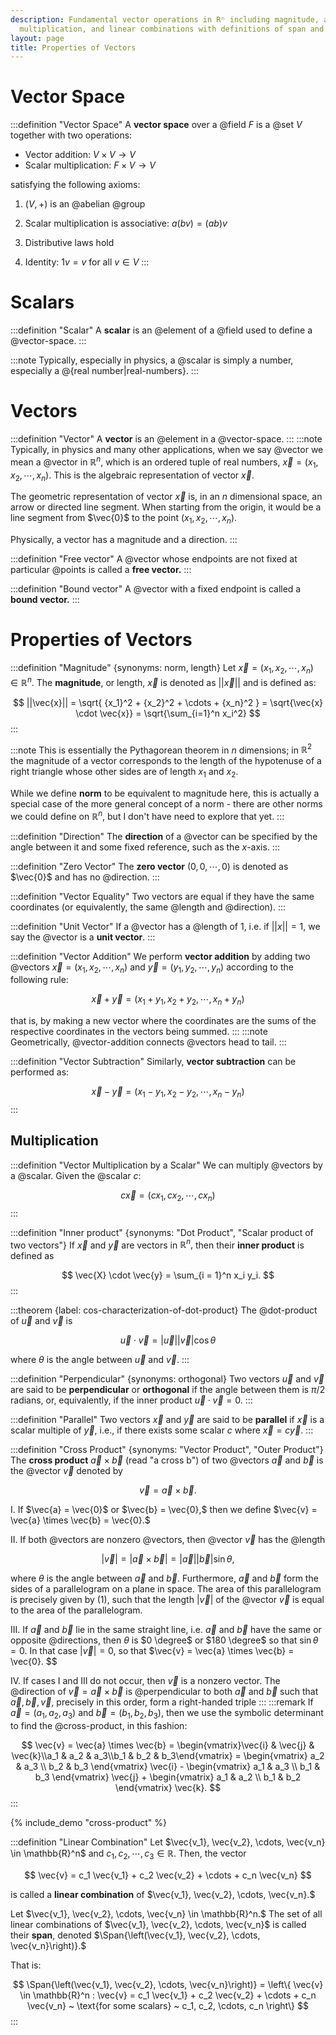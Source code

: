 ```yaml
---
description: Fundamental vector operations in Rⁿ including magnitude, addition, scalar
  multiplication, and linear combinations with definitions of span and vector spaces.
layout: page
title: Properties of Vectors
---
```


# Vector Space

:::definition "Vector Space"
A **vector space** over a @field $F$ is a @set $V$ together with two operations:
- Vector addition: $V \times V \to V$
- Scalar multiplication: $F \times V \to V$

satisfying the following axioms:

1. $(V, +)$ is an @abelian @group

2. Scalar multiplication is associative: $a(bv) = (ab)v$

3. Distributive laws hold

4. Identity: $1v = v$ for all $v \in V$
:::

# Scalars
:::definition "Scalar"
A **scalar** is an @element of a @field used to define a @vector-space.
:::

:::note
Typically, especially in physics, a @scalar is simply a number, especially a @{real number|real-numbers}.
:::


# Vectors
:::definition "Vector"
A **vector** is an @element in a @vector-space.
:::
:::note
Typically, in physics and many other applications, when we say @vector we mean a @vector in $\mathbb{R}^n,$ which is an ordered tuple of real numbers, $\vec{x} = (x_1, x_2, \cdots, x_n).$ This is the algebraic representation of vector $\vec{x}$.

The geometric representation of vector $\vec{x}$ is, in an $n$ dimensional space, an arrow or directed line segment. When starting from the origin, it would be a line segment from $\vec{0}$ to the point $(x_1, x_2, \cdots, x_n)$.

Physically, a vector has a magnitude and a direction.
:::

:::definition "Free vector"
A @vector whose endpoints are not fixed at particular @points is called a **free vector.**
:::

:::definition "Bound vector"
A @vector with a fixed endpoint is called a **bound vector.**
:::

# Properties of Vectors


:::definition "Magnitude" {synonyms: norm, length}
Let $\vec{x} = (x_1, x_2, \cdots, x_n) \in \mathbb{R}^n$.  The **magnitude**, or length, $\vec{x}$ is denoted as $|| \vec{x} ||$ and is defined as:

$$ ||\vec{x}|| = \sqrt{ {x_1}^2 + {x_2}^2 + \cdots + {x_n}^2 } = \sqrt{\vec{x} \cdot \vec{x}} = \sqrt{\sum_{i=1}^n x_i^2} $$
:::

:::note
This is essentially the Pythagorean theorem in $n$ dimensions; in $\mathbb{R}^2$ the magnitude of a vector corresponds to the length of the hypotenuse of a right triangle whose other sides are of length $x_1$ and $x_2.$

While we define **norm** to be equivalent to magnitude here, this is actually a special case of the more general concept of a norm - there are other norms we could define on $\mathbb{R}^n,$ but I don't have need to explore that yet.
:::

:::definition "Direction"
The **direction** of a @vector can be specified by the angle between it and some fixed reference, such as the $x$-axis.
:::


:::definition "Zero Vector"
The **zero vector** $(0, 0, \cdots, 0)$ is denoted as $\vec{0}$ and has no @direction.
:::

:::definition "Vector Equality"
Two vectors are equal if they have the same coordinates (or equivalently, the same @length and @direction).
:::

:::definition "Unit Vector"
If a @vector has a @length of 1, i.e. if $||x|| = 1$, we say the @vector is a **unit vector**.
:::

:::definition "Vector Addition"
We perform **vector addition** by adding two @vectors $\vec{x} = (x_1, x_2, \cdots, x_n)$ and $\vec{y} = (y_1, y_2, \cdots, y_n)$ according to the following rule:

$$ \vec{x} + \vec{y} = (x_1 + y_1, x_2 + y_2, \cdots, x_n + y_n) $$

that is, by making a new vector where the coordinates are the sums of the respective coordinates in the vectors being summed.
:::
:::note
Geometrically, @vector-addition connects @vectors head to tail.
:::

:::definition "Vector Subtraction"
Similarly, **vector subtraction** can be performed as:

$$ \vec{x} - \vec{y} = (x_1 - y_1, x_2 - y_2, \cdots, x_n - y_n) $$
:::

## Multiplication
:::definition "Vector Multiplication by a Scalar"
We can multiply @vectors by a @scalar. Given the @scalar $c$:

$$ c \vec{x} = (c x_1, c x_2, \cdots, c x_n) $$
:::

:::definition "Inner product" {synonyms: "Dot Product", "Scalar product of two vectors"}
If $\vec{x}$ and $\vec{y}$ are vectors in $\mathbb{R}^n,$ then their **inner product** is defined as


$$ \vec{X} \cdot \vec{y} = \sum_{i = 1}^n x_i y_i. $$
:::

:::theorem {label: cos-characterization-of-dot-product}
The @dot-product of $\vec{u}$ and $\vec{v}$ is

$$ \vec{u} \cdot \vec{v} = |\vec{u}||\vec{v}|\cos{\theta} $$

where $\theta$ is the angle between $\vec{u}$ and $\vec{v}.$
:::

:::definition "Perpendicular" {synonyms: orthogonal}
Two vectors $\vec{u}$ and $\vec{v}$ are said to be **perpendicular** or **orthogonal** if the angle between them is $\pi/2$ radians, or, equivalently, if the inner product $\vec{u} \cdot \vec{v} = 0.$
:::

:::definition "Parallel"
Two vectors $\vec{x}$ and $\vec{y}$ are said to be **parallel** if $\vec{x}$ is a scalar multiple of $\vec{y}$, i.e., if there exists some scalar $c$ where $\vec{x} = c \vec{y}.$
:::

:::definition "Cross Product" {synonyms: "Vector Product", "Outer Product"}
The **cross product** $\vec{a} \times \vec{b}$ (read "a cross b") of two @vectors $\vec{a}$ and $\vec{b}$ is the @vector $\vec{v}$ denoted by

$$ \vec{v} = \vec{a} \times \vec{b}. $$

I. If $\vec{a} = \vec{0}$ or $\vec{b} = \vec{0},$ then we define $\vec{v} = \vec{a} \times \vec{b} = \vec{0}.$

II. If both @vectors are nonzero @vectors, then @vector $\vec{v}$ has the @length

$$ \tag{1} |\vec{v}| = |\vec{a} \times \vec{b}| = |\vec{a}||\vec{b}|\sin{\theta}, $$

where $\theta$ is the angle between $\vec{a}$ and $\vec{b}.$ Furthermore, $\vec{a}$ and $\vec{b}$ form the sides of a parallelogram on a plane in space. The area of this parallelogram is precisely given by (1), such that the length $|\vec{v}|$ of the @vector $\vec{v}$ is equal to the area of the parallelogram.

III. If $\vec{a}$ and $\vec{b}$ lie in the same straight line, i.e. $\vec{a}$ and $\vec{b}$ have the same or opposite @directions, then $\theta$ is $0 \degree$ or $180 \degree$ so that $\sin \theta = 0.$ In that case $|\vec{v}| = 0,$  so that $\vec{v} = \vec{a} \times \vec{b} = \vec{0}. $$

IV. If cases I and III do not occur, then $\vec{v}$ is a nonzero vector. The @direction of $\vec{v} = \vec{a} \times \vec{b}$ is @perpendicular to both $\vec{a}$ and $\vec{b}$ such that $\vec{a}, \vec{b}, \vec{v},$ precisely in this order, form a right-handed triple 
:::
:::remark
If $\vec{a} = (a_1, a_2, a_3)$ and $\vec{b} = (b_1, b_2, b_3),$ then we use the symbolic determinant to find the @cross-product, in this fashion:

$$ \vec{v} = \vec{a} \times \vec{b} =  \begin{vmatrix}\vec{i} & \vec{j} & \vec{k}\\a_1 & a_2 & a_3\\b_1 & b_2 & b_3\end{vmatrix} = \begin{vmatrix} a_2 & a_3 \\ b_2 & b_3 \end{vmatrix} \vec{i} - \begin{vmatrix} a_1 & a_3 \\ b_1 & b_3 \end{vmatrix} \vec{j} + \begin{vmatrix} a_1 & a_2 \\ b_1 & b_2 \end{vmatrix} \vec{k}. $$
:::

{% include_demo "cross-product" %}

:::definition "Linear Combination"
Let $\vec{v_1}, \vec{v_2}, \cdots, \vec{v_n} \in \mathbb{R}^n$ and $c_1, c_2, \cdots, c_3 \in \mathbb{R}.$ Then, the vector

$$ \vec{v} = c_1 \vec{v_1} +  c_2 \vec{v_2} + \cdots + c_n \vec{v_n} $$

is called a **linear combination** of $\vec{v_1}, \vec{v_2}, \cdots, \vec{v_n}.$

Let $\vec{v_1}, \vec{v_2}, \cdots, \vec{v_n} \in \mathbb{R}^n.$ The set of all linear combinations of $\vec{v_1}, \vec{v_2}, \cdots, \vec{v_n}$ is called their **span**, denoted $\Span{\left(\vec{v_1}, \vec{v_2}, \cdots, \vec{v_n}\right)}.$ 

That is:

$$ \Span{\left(\vec{v_1}, \vec{v_2}, \cdots, \vec{v_n}\right)} = \left\{ \vec{v} \in \mathbb{R}^n : \vec{v} = c_1 \vec{v_1} + c_2 \vec{v_2} + \cdots + c_n \vec{v_n} ~ \text{for some scalars} ~ c_1, c_2, \cdots, c_n \right\} $$
:::
